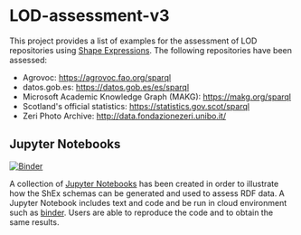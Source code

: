 # LOD-assessment-v3
This project provides a list of examples for the assessment of LOD repositories using [Shape Expressions](https://shexspec.github.io/primer/). The following repositories have been assessed:

- Agrovoc: https://agrovoc.fao.org/sparql
- datos.gob.es: https://datos.gob.es/es/sparql
- Microsoft Academic Knowledge Graph (MAKG): https://makg.org/sparql
- Scotland's official statistics: https://statistics.gov.scot/sparql
- Zeri Photo Archive: http://data.fondazionezeri.unibo.it/


## Jupyter Notebooks

[![Binder](https://mybinder.org/badge_logo.svg)](https://mybinder.org/v2/gh/hibernator11/LOD-assessment-v3/HEAD)

A collection of [Jupyter Notebooks](https://jupyter.org/) has been created in order to illustrate how the ShEx schemas can be generated and used to assess RDF data. A Jupyter Notebook includes text and code and be run in cloud environment such as [binder](https://mybinder.org/). Users are able to reproduce the code and to obtain the same results.
